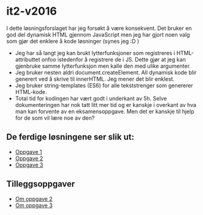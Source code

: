 # it2-v2016
I dette løsningsforslaget har jeg forsøkt å være konsekvent. Det bruker en god del dynamisk HTML gjennom JavaScript men jeg har gjort noen valg som gjør det enklere å kode løsninger (synes jeg :D )

* Jeg har så langt jeg kan brukt lytterfunksjoner som registreres i HTML-attributtet onfoo istedenfor å registrere de i JS. Dette gjør at jeg kan gjenbruke samme lytterfunksjon men kalle den med ulike argumenter.
* Jeg bruker nesten aldri document.createElement. All dynamisk kode blir generert ved å skrive til innerHTML. Jeg mener det blir enklest. 
* Jeg bruker string-templates (ES6) for alle tekststrenger som genererer HTML-kode. 
* Total tid for kodingen har vært godt i underkant av 5h. Selve dokumenteringen har nok tatt litt mer tid og er kanskje i overkant av hva man kan forvente av en eksamensoppgave. Men det er kanskje til hjelp for de som vil lære noe av den?

## De ferdige løsningene ser slik ut:
* [Oppgave 1](https://johanhake.github.io/it2-v2016/oppgave1.html)
* [Oppgave 2](https://johanhake.github.io/it2-v2016/oppgave2.html)
* [Oppgave 3](https://johanhake.github.io/it2-v2016/oppgave3.html)

## Tilleggsoppgaver
* [Om oppgave 2](om_oppgave2.md)
* [Om oppgave 3](om_oppgave3.md)